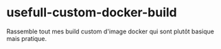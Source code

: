 # usefull-custom-docker-build

Rassemble tout mes build custom d'image docker qui sont plutôt basique mais pratique.
